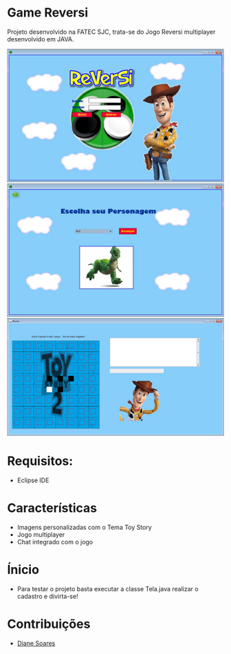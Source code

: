 # Game Reversi

Projeto desenvolvido na FATEC SJC, trata-se do Jogo Reversi multiplayer desenvolvido em JAVA.

![alt tag](https://github.com/karenyov/GameReversi/blob/master/img-project/main.jpg)
![alt tag](https://github.com/karenyov/GameReversi/blob/master/img-project/personagem.jpg)
![alt tag](https://github.com/karenyov/GameReversi/blob/master/img-project/tabuleiro.jpg)


# Requisitos:
* Eclipse IDE

# Características
* Imagens personalizadas com o Tema Toy Story
* Jogo multiplayer
* Chat integrado com o jogo

# Ínicio
* Para testar o projeto basta executar a classe Tela.java realizar o cadastro e divirta-se!

# Contribuições
* [Diane Soares](https://github.com/DianeSoares)